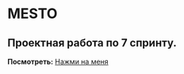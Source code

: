# MESTO
## Проектная работа по 7 спринту.

**Посмотреть:** [Нажми на меня](https://aleksey-yudin.github.io/mesto-project-ff/)
